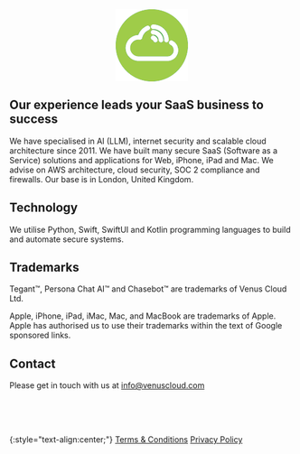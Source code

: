 <img src="logo_flat_bright.png" alt="Venus Cloud Company Logo" style="display: block; margin: 0 auto;">

## Our experience leads your SaaS business to success

We have specialised in AI (LLM), internet security and scalable cloud architecture since 2011. We have built many secure SaaS (Software as a Service) solutions and applications for Web, iPhone, iPad and Mac. We advise on AWS architecture, cloud security, SOC 2 compliance and firewalls. Our base is in London, United Kingdom.

## Technology
We utilise Python, Swift, SwiftUI and Kotlin programming languages to build and automate secure systems.

## Trademarks
Tegant™, Persona Chat AI™ and Chasebot™ are trademarks of Venus Cloud Ltd.

Apple, iPhone, iPad, iMac, Mac, and MacBook are trademarks of Apple. Apple has authorised us to use their trademarks within the text of Google sponsored links.


## Contact
Please get in touch with us at info@venuscloud.com

<br>
<br>
<br>

{:style="text-align:center;"}
[Terms & Conditions](./terms.html)
[Privacy Policy](./privacy.html)


